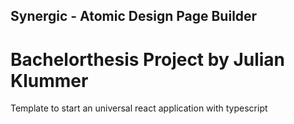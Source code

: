 ## Synergic - Atomic Design Page Builder
# Bachelorthesis Project by Julian Klummer

Template to start an universal react application with typescript
